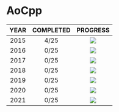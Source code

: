# AoCpp


| YEAR  | COMPLETED |             PROGRESS              |
| :---: | :-------: | :-------------------------------: |
| 2015  |   4/25    | ![](https://progress-bar.dev/16/) |
| 2016  |   0/25    | ![](https://progress-bar.dev/0/)  |
| 2017  |   0/25    | ![](https://progress-bar.dev/0/)  |
| 2018  |   0/25    | ![](https://progress-bar.dev/0/)  |
| 2019  |   0/25    | ![](https://progress-bar.dev/0/)  |
| 2020  |   0/25    | ![](https://progress-bar.dev/0/)  |
| 2021  |   0/25    | ![](https://progress-bar.dev/0/)  |


